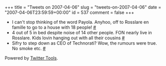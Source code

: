 +++
title = "Tweets on 2007-04-06"
slug = "tweets-on-2007-04-06"
date = "2007-04-06T23:59:59+00:00"
id = 537
comment = false
+++

*   I can't stop thinking of the word Payola. Anyhoo, off to Rosslare en famille to go to a house with 18 people! [#](http://twitter.com/conoro/statuses/20622351)
*   4 out of 5 in bed despite noise of 14 other people. FON nearly live in Rosslare. Kids lovin hanging out with all their cousins [#](http://twitter.com/conoro/statuses/20999111)
*   Sifry to step down as CEO of Technorati? Wow, the rumours were true. No smoke etc. [#](http://twitter.com/conoro/statuses/20999471)

Powered by [Twitter Tools](http://alexking.org/projects/wordpress).
